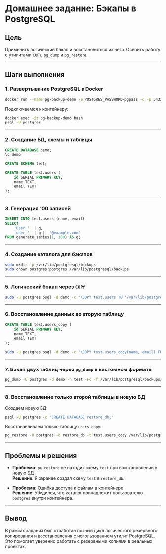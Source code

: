 # Домашнее задание: Бэкапы в PostgreSQL

## Цель

Применить логический бэкап и восстановиться из него. Освоить работу с утилитами `COPY`, `pg_dump` и `pg_restore`.

---

## Шаги выполнения

### 1. Развертывание PostgreSQL в Docker

```bash
docker run --name pg-backup-demo -e POSTGRES_PASSWORD=pgpass -d -p 5432:5432 postgres:16
```

Подключаемся к контейнеру:

```bash
docker exec -it pg-backup-demo bash
psql -U postgres
```

---

### 2. Создание БД, схемы и таблицы

```sql
CREATE DATABASE demo;
\c demo

CREATE SCHEMA test;

CREATE TABLE test.users (
    id SERIAL PRIMARY KEY,
    name TEXT,
    email TEXT
);
```

---

### 3. Генерация 100 записей

```sql
INSERT INTO test.users (name, email)
SELECT
    'User_' || g,
    'user_' || g || '@example.com'
FROM generate_series(1, 100) AS g;
```

---

### 4. Создание каталога для бэкапов

```bash
sudo mkdir -p /var/lib/postgresql/backups
sudo chown postgres:postgres /var/lib/postgresql/backups
```

---

### 5. Логический бэкап через `COPY`

```bash
sudo -u postgres psql -d demo -c "\COPY test.users TO '/var/lib/postgresql/backups/users.csv' CSV HEADER"
```

---

### 6. Восстановление данных во вторую таблицу

```sql
CREATE TABLE test.users_copy (
    id SERIAL PRIMARY KEY,
    name TEXT,
    email TEXT
);
```

```bash
sudo -u postgres psql -d demo -c "\COPY test.users_copy(name, email) FROM PROGRAM 'cut -d , -f 2-3 /var/lib/postgresql/backups/users.csv' CSV HEADER"
```

---

### 7. Бэкап двух таблиц через `pg_dump` в кастомном формате

```bash
pg_dump -U postgres -d demo -n test -Fc -f /var/lib/postgresql/backups/demo_custom.backup
```

---

### 8. Восстановление только второй таблицы в новую БД

Создаем новую БД:

```bash
psql -U postgres -c "CREATE DATABASE restore_db;"
```

Восстанавливаем только таблицу `users_copy`:

```bash
pg_restore -U postgres -d restore_db -t test.users_copy /var/lib/postgresql/backups/demo_custom.backup
```

---

## Проблемы и решения

- **Проблема**: `pg_restore` не находил схему `test` при восстановлении в новую БД  
  **Решение**: Я заранее создал схему `test` в `restore_db`.

- **Проблема**: Ошибка доступа к файлам в контейнере  
  **Решение**: Убедился, что каталог принадлежит пользователю `postgres` внутри контейнера.

---

## Вывод

В рамках задания был отработан полный цикл логического резервного копирования и восстановления с использованием утилит PostgreSQL. Это помогает уверенно работать с резервными копиями в реальных проектах.
```
